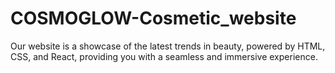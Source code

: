 # COSMOGLOW-Cosmetic_website
Our website is a showcase of the latest trends in beauty, powered by HTML, CSS, and React, providing you with a seamless and immersive experience.
